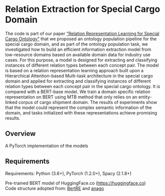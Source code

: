 # Relation Extraction for Special Cargo Domain

The code is part of our paper ["Relation Representation Learning for Special Cargo Ontology"](https://scholar.google.com/citations?user=DNUz3o4AAAAJ&hl=en&authuser=1) that we proposed an ontology population pipeline for the special cargo domain, and as part of the ontology population task, we investigated how to build an efficient information extraction model from low-resource domains based on available domain data for industry use cases. For this purpose, a model is designed for extracting and classifying instances of different relation types between each concept pair.
The model is based on a relation representation learning approach built upon a Hierarchical Attention-based Multi-task architecture in the special cargo domain and applied for extracting and classifying instances of different relation types between each concept pair in the special cargo ontology. It is compared with a BERT-base model. We train a domain specific relation representation on BERT using MTB method that only relies on an entity-linked corpus of cargo shipment domain. 
The results of experiments show that the model could represent the complex semantic information of the domain, and tasks initialized with these representations achieve
promising results.

## Overview
A PyTorch implementation of the models 
## Requirements
Requirements: Python (3.6+), PyTorch (1.2.0+), Spacy (2.1.8+)  

Pre-trained BERT model of HuggingFace.co (https://huggingface.co)   
Code structure adopted from:
[BertRE](https://github.com/plkmo/BERT-Relation-Extraction) and [anago](https://github.com/huggingface/hmtl)

